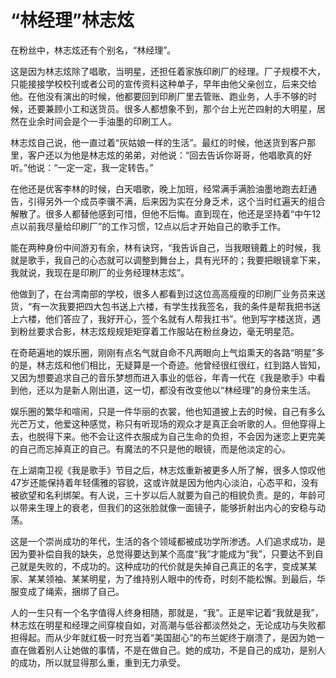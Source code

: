 # “林经理”林志炫

在粉丝中，林志炫还有个别名，“林经理”。 

这是因为林志炫除了唱歌，当明星，还担任着家族印刷厂的经理。厂子规模不大，只能接接学校校刊或者公司的宣传资料这种单子，早年由他父亲创立，后来交给他。在他没有演出的时候，他都要回到印刷厂里去管账、跑业务，人手不够的时候，还要兼顾小工和送货员。很多人都想象不到，那个台上光芒四射的大明星，居然在业余时间会是个一手油墨的印刷工人。 

林志炫自己说，他一直过着“灰姑娘一样的生活”。最红的时候，他送货到客户那里，客户还以为他是林志炫的弟弟，对他说：“回去告诉你哥哥，他唱歌真的好听。”他说：“一定一定，我一定转告。” 

在他还是优客李林的时候，白天唱歌，晚上加班，经常满手满脸油墨地跑去赶通告，引得另外一个成员李骥不满，后来因为实在分身乏术，这个当时红遍天的组合解散了。很多人都替他感到可惜，但他不后悔。直到现在，他还是坚持着“中午12点以前我尽量给印刷厂”的工作习惯，12点以后才开始自己的歌手工作。 

能在两种身份中间游刃有余，林有诀窍，“我告诉自己，当我眼镜戴上的时候，我就是歌手，我自己的心态就可以调整到舞台上，具有光环的；我要把眼镜拿下来，我就说，我现在是印刷厂的业务经理林志炫”。 

他做到了，在台湾南部的学校，很多人都看到过这位高高瘦瘦的印刷厂业务员来送货，“有一次我要把四大包书送上六楼，有学生找我签名，我的条件是帮我把书送上六楼，他们答应了，我好开心，签个名就有人帮我扛书”。他到写字楼送货，遇到粉丝要求合影，林志炫规规矩矩穿着工作服站在粉丝身边，毫无明星范。 

在奇葩遍地的娱乐圈，刚刚有点名气就自命不凡两眼向上气焰熏天的各路“明星”多的是，林志炫和他们相比，无疑算是一个奇迹。他曾经很红很红，红到路人皆知，又因为想要追求自己的音乐梦想而进入事业的低谷，年青一代在《我是歌手》中看到他，还以为是新人刚出道，这一切，都没有改变他以“林经理”的身份来生活。 

娱乐圈的繁华和喧闹，只是一件华丽的衣裳，他也知道披上去的时候，自己有多么光芒万丈，他爱这种感觉，称只有听现场的观众才是真正会听歌的人。但他穿得上去，也脱得下来。他不会让这件衣服成为自己生命的负担，不会因为迷恋上更完美的自己而忘掉真正的自己。有魔法的不只是他的眼镜，而是他淡定的心。 

在上湖南卫视《我是歌手》节目之后，林志炫重新被更多人所了解，很多人惊叹他47岁还能保持着年轻儒雅的容貌，这或许就是因为他内心淡泊，心态平和，没有被欲望和名利绑架。有人说，三十岁以后人就要为自己的相貌负责。是的，年龄可以带来生理上的衰老，但我们的这张脸就像一面镜子，能够折射出内心的安稳与动荡。 

这是一个崇尚成功的年代，生活的各个领域都被成功学所渗透。人们追求成功，是因为要补偿自我的缺失，总觉得要达到某个高度“我”才能成为“我”，只要达不到自己就是失败的，不成功的。这种成功的代价就是失掉自己真正的名字，变成某某家、某某领袖、某某明星，为了维持别人眼中的传奇，时刻不能松懈。到最后，华服变成了绳索，捆绑了自己。 

人的一生只有一个名字值得人终身相随，那就是，“我”。正是牢记着“我就是我”，林志炫在明星和经理之间穿梭自如，对高潮与低谷都淡然处之，无论成功与失败都担得起。而从少年就红极一时充当着“美国甜心”的布兰妮终于崩溃了，是因为她一直在做着别人让她做的事情，不是在做自己。她的成功，不是自己的成功，是别人的成功，所以就显得那么重，重到无力承受。